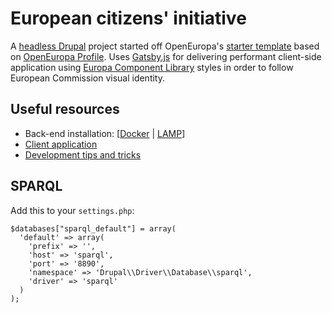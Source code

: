 # European citizens' initiative

A [headless Drupal](https://dri.es/tag/headless-drupal) project started off OpenEuropa's [starter template](https://github.com/openeuropa/drupal-site-template) based on [OpenEuropa Profile](https://github.com/openeuropa/oe_profile). Uses [Gatsby.js](https://www.gatsbyjs.org/) for delivering performant client-side application using [Europa Component Library](https://github.com/ec-europa/europa-component-library) styles in order to follow European Commission visual identity.

## Useful resources

- Back-end installation: [[Docker](./docs/installation-docker.md) | [LAMP](./docs/installation-lamp.md)]
- [Client application](./gatsby)
- [Development tips and tricks](./docs/development.md)

## SPARQL

Add this to your `settings.php`:

```
$databases["sparql_default"] = array(
  'default' => array(
    'prefix' => '',
    'host' => 'sparql',
    'port' => '8890',
    'namespace' => 'Drupal\\Driver\\Database\\sparql',
    'driver' => 'sparql'
  )
);
```
